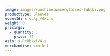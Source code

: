 ```yaml
---
image: images/sunshinesummerglasses-fubuki.png
producttype: Sleeves
eventId: c-vLkg_Y6KL-c
weight: 0
pricings:
  - quantity: 1
    price: 47
asin: s-RcRbkxEV4-s
merchandise: comiket
---
```

